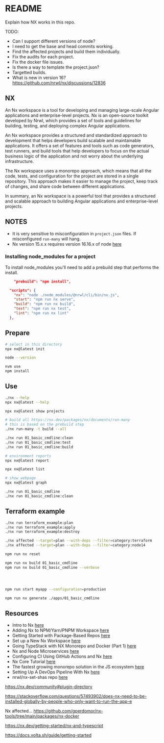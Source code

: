 # README

Explain how NX works in this repo.  

TODO:

* Can I support different versions of node?
* I need to get the base and  head commits working.
* Find the affected projects and build them individually.
* Fix the audits for each project.  
* Fix the docker file issues.  
* Is there a way to template the project.json?
* Targetted builds.
* What is new in version 16? https://github.com/nrwl/nx/discussions/12836

## NX

An Nx workspace is a tool for developing and managing large-scale Angular applications and enterprise-level projects. Nx is an open-source toolkit developed by Nrwl, which provides a set of tools and guidelines for building, testing, and deploying complex Angular applications.

An Nx workspace provides a structured and standardized approach to development that helps developers build scalable and maintainable applications. It offers a set of features and tools such as code generators, test runners, and build tools that help developers to focus on the actual business logic of the application and not worry about the underlying infrastructure.

The Nx workspace uses a monorepo approach, which means that all the code, tests, and configuration for the project are stored in a single repository. This approach makes it easier to manage the project, keep track of changes, and share code between different applications.

In summary, an Nx workspace is a powerful tool that provides a structured and scalable approach to building Angular applications and enterprise-level projects.

## NOTES

* It is very sensitive to misconfiguration in `project.json` files.  If misconfigured `run-many` will hang.  
* Nx version 15.x.x requires version 16.16.x of node [here](https://nx.dev/packages/workspace/documents/nx-nodejs-typescript-version-matrix)  

### Installing node_modules for a project

To install node_modules you'll need to add a prebuild step that performs the install.  

```json
    "prebuild": "npm install",
```


```json
  "scripts": {
    "nx": "node ./node_modules/@nrwl/cli/bin/nx.js",
    "start": "npm run nx serve",
    "build": "npm run nx build",
    "test": "npm run nx test",
    "lint": "npm run nx lint"
  },
```

## Prepare

```sh
# select in this directory
npx nx@latest init

node --version

nvm use
npm install 
```

## Use

```sh
./nx --help
npx nx@latest --help

npx nx@latest show projects

# build all https://nx.dev/packages/nx/documents/run-many
# this is based on the prebuild step
./nx run-many -t build --all              

./nx run 01_basic_cmdline:clean
./nx run 01_basic_cmdline:test
./nx run 01_basic_cmdline:build

# environment reports
npx nx@latest report

npx nx@latest list  

# show webpage
npx nx@latest graph

./nx run 01_basic_cmdline      
./nx run 01_basic_cmdline:clean
```

## Terraform example

```sh
./nx run terraform_example:plan 
./nx run terraform_example:apply
./nx run terraform_example:destroy
```



```sh
./nx affected --target=plan --with-deps --filter=category:terraform
./nx affected --target=plan --with-deps --filter=category:node14
```





```sh
npm run nx reset

npm run nx build 01_basic_cmdline   
npm run nx build 01_basic_cmdline --verbose




npm run start myapp --configuration=production 

npm run nx generate ./apps/01_basic_cmdline 
```


## Resources

* Intro to Nx [here](https://nx.dev/getting-started/intro_)  
* Adding Nx to NPM/Yarn/PNPM Workspace [here](https://nx.dev/recipes/adopting-nx/adding-to-monorepo)  
* Getting Started with Package-Based Repos [here](https://nx.dev/tutorials/package-based-repo-tutorial)  
* Set up a New Nx Workspace [here](https://nx.dev/recipes/getting-started/set-up-a-new-workspace)
* Going TypeStack with NX Monorepo and Docker (Part 1) [here](https://blog.devgenius.io/going-typestack-with-nx-monorepo-and-docker-part-1-d5ff257981f2)
* Nx and Node Microservices [here](https://blog.nrwl.io/nx-and-node-microservices-b6df3cd1bad6)
* Configuring CI Using GitHub Actions and Nx [here](https://nx.dev/recipes/ci/monorepo-ci-github-actions)
* Nx Core Tutorial [here](https://nx.dev/core-tutorial)  
* The fastest growing monorepo solution in the JS ecosystem [here](https://dev.to/nx/nx-the-fastest-growing-monorepo-solution-in-the-js-ecosystem-5en9)  
* Setting Up A DevOps Pipeline With Nx [here](https://christianlydemann.com/setting-up-a-devops-pipeline-with-nx/)  
* nrwl/nx-set-shas repo [here](https://github.com/nrwl/nx-set-shas)

https://nx.dev/community#plugin-directory

https://stackoverflow.com/questions/57493902/does-nx-need-to-be-installed-globally-by-people-who-only-want-to-run-the-app-e

Nx affected…  https://github.com/gperdomor/nx-tools/tree/main/packages/nx-docker

https://nx.dev/getting-started/nx-and-typescript

https://docs.volta.sh/guide/getting-started

